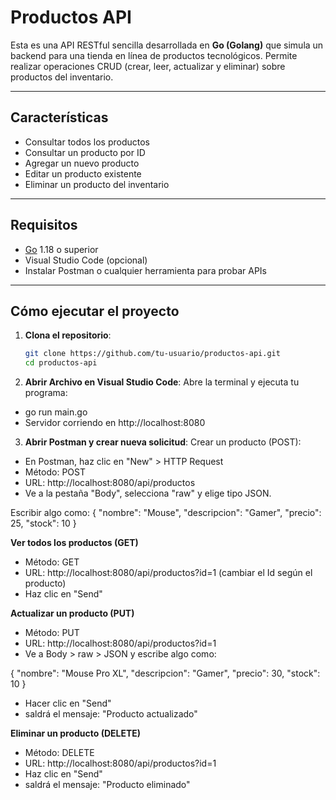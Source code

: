 # Productos API 

Esta es una API RESTful sencilla desarrollada en **Go (Golang)** que simula un backend para una tienda en línea de productos tecnológicos. Permite realizar operaciones CRUD (crear, leer, actualizar y eliminar) sobre productos del inventario.

---

## Características

- Consultar todos los productos
- Consultar un producto por ID
- Agregar un nuevo producto
- Editar un producto existente
- Eliminar un producto del inventario

---

## Requisitos

- [Go](https://go.dev/dl/) 1.18 o superior
- Visual Studio Code (opcional)
- Instalar Postman o cualquier herramienta para probar APIs

---

## Cómo ejecutar el proyecto

1. **Clona el repositorio**:
   ```bash
   git clone https://github.com/tu-usuario/productos-api.git
   cd productos-api

2. **Abrir Archivo en Visual Studio Code**:
Abre la terminal y ejecuta tu programa:
- go run main.go
- Servidor corriendo en http://localhost:8080

3. **Abrir Postman y crear nueva solicitud**:
Crear un producto (POST):
- En Postman, haz clic en "New" > HTTP Request
- Método: POST
- URL: http://localhost:8080/api/productos
- Ve a la pestaña "Body", selecciona "raw" y elige tipo JSON.

Escribir algo como:
{
  "nombre": "Mouse",
  "descripcion": "Gamer",
  "precio": 25,
  "stock": 10
}


**Ver todos los productos (GET)**
- Método: GET
- URL: http://localhost:8080/api/productos?id=1 (cambiar el Id según el producto)
- Haz clic en "Send"


**Actualizar un producto (PUT)**
- Método: PUT
- URL: http://localhost:8080/api/productos?id=1
- Ve a Body > raw > JSON y escribe algo como:

{
  "nombre": "Mouse Pro XL",
  "descripcion": "Gamer",
  "precio": 30,
  "stock": 10
}

- Hacer clic en "Send"
- saldrá el mensaje: "Producto actualizado"


**Eliminar un producto (DELETE)**
- Método: DELETE
- URL: http://localhost:8080/api/productos?id=1
- Haz clic en "Send"
- saldrá el mensaje: "Producto eliminado"
